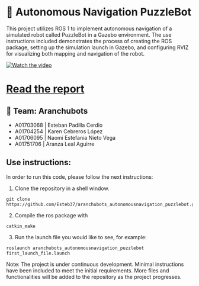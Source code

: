 # 🤖 Autonomous Navigation PuzzleBot 

This project utilizes ROS 1 to implement autonomous navigation of a simulated robot called PuzzleBot in a Gazebo environment. The use instructions included demonstrates the process of creating the ROS package, setting up the simulation launch in Gazebo, and 
configuring RVIZ for visualizing both mapping and navigation of the robot.

[![Watch the video](https://img.youtube.com/vi/cKHk5dFEsmY/maxres1.jpg)](https://youtu.be/cKHk5dFEsmY)

# [Read the report](https://github.com/Esteb37/aranchubots_autonomousnavigation_puzzlebot/blob/master/1717648959000Evidencia%201.%20Reporte%20escrito%20del%20proyecto.pdf)

## 📌 Team: Aranchubots 

* A01703068 | Esteban Padilla Cerdio
* A01704254 | Karen Cebreros López
* A01706095 | Naomi Estefania Nieto Vega
* A01751706 | Aranza Leal Aguirre

## Use instructions:

In order to run this code, please follow the next instructions:
1. Clone the repository in a shell window.
```
git clone https://github.com/Esteb37/aranchubots_autonomousnavigation_puzzlebot.git
```
2. Compile the ros package with
```
catkin_make
```
3. Run the launch file you would like to see, for example:
```
roslaunch aranchubots_autonomousnavigation_puzzlebot first_launch_file.launch
```

Note: The project is under continuous development. Minimal instructions have been included to meet the initial requirements. More files and functionalities will be added to the repository as the project progresses.
